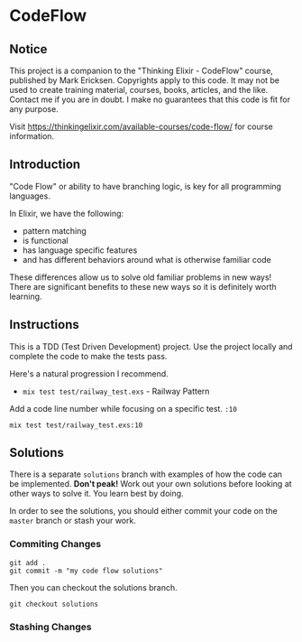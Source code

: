 # CodeFlow

## Notice

This project is a companion to the "Thinking Elixir - CodeFlow" course,
published by Mark Ericksen. Copyrights apply to this code. It may not be used to
create training material, courses, books, articles, and the like. Contact me if
you are in doubt. I make no guarantees that this code is fit for any purpose.

Visit https://thinkingelixir.com/available-courses/code-flow/ for course
information.

## Introduction

"Code Flow" or ability to have branching logic, is key for all programming
languages.

In Elixir, we have the following:

- pattern matching
- is functional
- has language specific features
- and has different behaviors around what is otherwise familiar code

These differences allow us to solve old familiar problems in new ways! There are
significant benefits to these new ways so it is definitely worth learning.

## Instructions

This is a TDD (Test Driven Development) project. Use the project locally and
complete the code to make the tests pass.

Here's a natural progression I recommend.

- `mix test test/railway_test.exs` - Railway Pattern

Add a code line number while focusing on a specific test. `:10`

```
mix test test/railway_test.exs:10
```

## Solutions

There is a separate `solutions` branch with examples of how the code can be
implemented. **Don't peak!** Work out your own solutions before looking at other
ways to solve it. You learn best by doing.

In order to see the solutions, you should either commit your code on the
`master` branch or stash your work.

### Commiting Changes

```
git add .
git commit -m "my code flow solutions"
```

Then you can checkout the solutions branch.

```
git checkout solutions
```

### Stashing Changes

